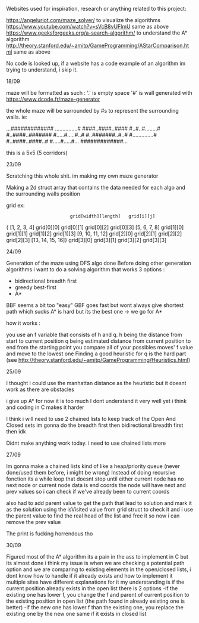 Websites used for inspiration, research or anything related to this project:

https://angeluriot.com/maze_solver/ to visualize the algorithms
https://www.youtube.com/watch?v=sVcB8vUFlmU same as above
https://www.geeksforgeeks.org/a-search-algorithm/ to understand the A* algorithm
http://theory.stanford.edu/~amitp/GameProgramming/AStarComparison.html same as above

No code is looked up, if a website has a code example of an algorithm im trying to understand, i skip it.

18/09

maze will be formatted as such :
'.' is empty space
'#' is wall
generated with https://www.dcode.fr/maze-generator

the whole maze will be surrounded by #s to represent the surrounding walls.
ie:

...#############
...............#
####..####..####
#..#..#........#
#..####..#######
#.....#.....#..#
#..#######..#..#
#..............#
#..####..####..#
#.....#.....#...
#############...

this is a 5x5  (5 corridors)

23/09

Scratching this whole shit. im making my own maze generator

Making a 2d struct array that contains the data needed for each algo and the surrounding walls position

grid ex:

							grid[width][length]	  grid[i][j]
{	[1, 2, 3, 4]			grid[0][0] grid[0][1] grid[0][2] grid[0][3]
	[5, 6, 7, 8]			grid[1][0] grid[1][1] grid[1][2] grid[1][3]
	[9, 10, 11, 12]			grid[2][0] grid[2][1] grid[2][2] grid[2][3]
	[13, 14, 15, 16]}		grid[3][0] grid[3][1] grid[3][2] grid[3][3]

24/09

Generation of the maze using DFS algo done
Before doing other generation algorithms i want to do a solving algorithm that works
3 options : 
- bidirectional breadth first
- greedy best-first
- A*

BBF seems a bit too "easy"
GBF goes fast but wont always give shortest path which sucks
A* is hard but its the best one -> we go for A*

how it works :

you use an f variable that consists of h and q.
h being the distance from start to current position
q being estimated distance from current position to end
from the starting point you compare all of your possibles moves' f value and move to the lowest one
Finding a good heuristic for q is the hard part (see http://theory.stanford.edu/~amitp/GameProgramming/Heuristics.html)

25/09

I thought i could use the manhattan distance as the heuristic but it doesnt work as there are obstacles

i give up A* for now it is too much
I dont understand it very well yet i think and coding in C makes it harder

I think i will need to use 2 chained lists to keep track of the Open And Closed sets
im gonna do the breadth first then  bidirectional breadth first then idk

Didnt make anything work today.
i need to use chained lists more

27/09

Im gonna make a chained lists kind of like a heap/priority queue (never done/used them before, i might be wrong)
Instead of doing recursive fonction its a while loop that doesnt stop until either current node has no next node or current node data is end coords
the node will have next and prev values so i can check if we've already been to current coords

also had to add parent value to get the path that lead to solution and mark it as the solution
using the isVisited value from grid struct to check it and i use the parent value to find the real head of the list and free it so now i can remove the prev value

The print is fucking horrendous tho

30/09

Figured most of the A* algorithm
its a pain in the ass to implement in C but its almost done i think
my issue is when we are checking a potential path option and we are comparing to existing elements in the open/closed lists, i dont know how to handle if it already exists and how to implement it
multiple sites have different explanations for it
my understanding is
	if the current position already exists in the open list there is 2 options
		-if the existing one has lower f, you change the f and parent of current position to the existing position in open list (the path found in already existing one is better)
		-if the new one has lower f than the existing one, you replace the existing one by the new one
	same if it exists in closed list
